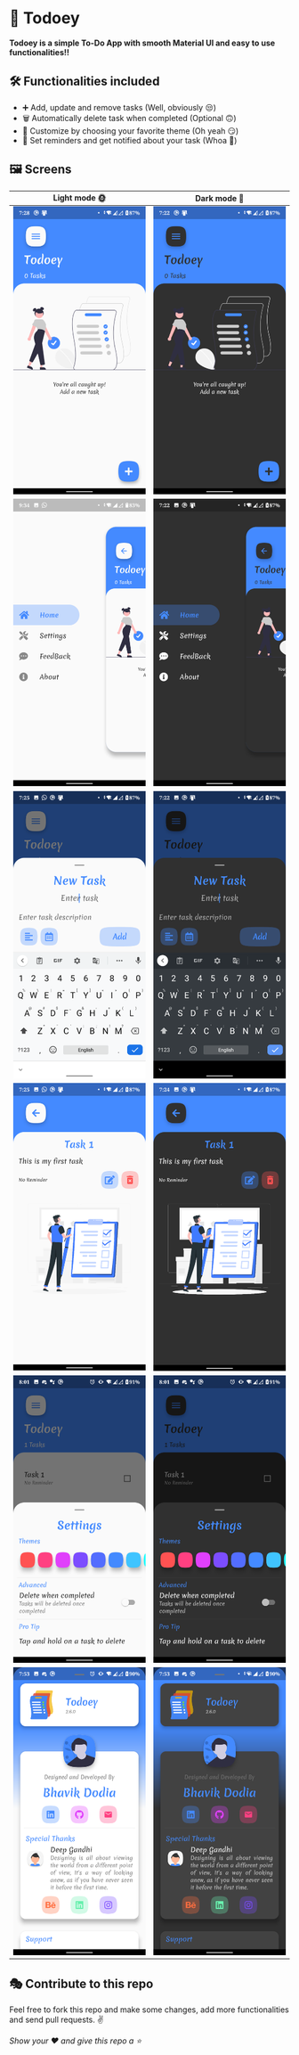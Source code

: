 # 📝 Todoey

**Todoey is a simple To-Do App with smooth Material UI and easy to use functionalities!!**

## 🛠 Functionalities included

- ➕ Add, update and remove tasks (Well, obviously 😒)
- 🗑 Automatically delete task when completed (Optional 🙃)
- 🎨 Customize by choosing your favorite theme (Oh yeah 😏)
- 🚨 Set reminders and get notified about your task (Whoa 🤯)

## 🖼 Screens

| Light mode 🌞                                                                                      | Dark mode 🌚                                                                                            |
| ------------------------------------------------------------------------------------------------- | ------------------------------------------------------------------------------------------------------ |
| <img src="https://github.com/bhavik-dodia/todoey/blob/master/Screenshots/home.png?raw=true" >     | <img src="https://github.com/bhavik-dodia/todoey/blob/master/Screenshots/home_dark.png?raw=true" >     |
| <img src="https://github.com/bhavik-dodia/todoey/blob/master/Screenshots/menu.png?raw=true" >     | <img src="https://github.com/bhavik-dodia/todoey/blob/master/Screenshots/menu_dark.png?raw=true" >     |
| <img src="https://github.com/bhavik-dodia/todoey/blob/master/Screenshots/new_task.png?raw=true" > | <img src="https://github.com/bhavik-dodia/todoey/blob/master/Screenshots/new_task_dark.png?raw=true" > |
| <img src="https://github.com/bhavik-dodia/todoey/blob/master/Screenshots/details.png?raw=true" >  | <img src="https://github.com/bhavik-dodia/todoey/blob/master/Screenshots/details_dark.png?raw=true" >  |
| <img src="https://github.com/bhavik-dodia/todoey/blob/master/Screenshots/settings.png?raw=true" > | <img src="https://github.com/bhavik-dodia/todoey/blob/master/Screenshots/settings_dark.png?raw=true" > |
| <img src="https://github.com/bhavik-dodia/todoey/blob/master/Screenshots/about.png?raw=true" >    | <img src="https://github.com/bhavik-dodia/todoey/blob/master/Screenshots/about_dark.png?raw=true" >    |

## 🎭 Contribute to this repo

Feel free to fork this repo and make some changes, add more functionalities and send pull requests. ✌

_Show your ❤ and give this repo a ⭐_
